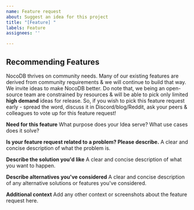 ```yaml
---
name: Feature request
about: Suggest an idea for this project
title: "[Feature] "
labels: Feature
assignees: ''

---
```


## Recommending Features

NocoDB thrives on community needs. Many of our existing features are derived from community requirements & we will continue to build that way. We invite ideas to make NocoDB better. Do note that, we being an open-source team are constrained by resources & will be able to pick only limited **high demand** ideas for release. So, if you wish to pick this feature request early - spread the word, discuss it in Discord/blog/Reddit, ask your peers & colleagues to vote up for this feature request!

**Need for this feature**
What purpose does your Idea serve? What use cases does it solve?

**Is your feature request related to a problem? Please describe.**
A clear and concise description of what the problem is. 

**Describe the solution you'd like**
A clear and concise description of what you want to happen. 

**Describe alternatives you've considered**
A clear and concise description of any alternative solutions or features you've considered.

**Additional context**
Add any other context or screenshots about the feature request here.

